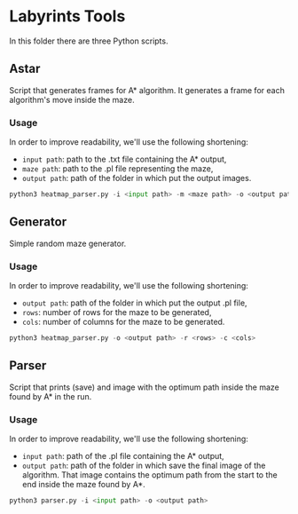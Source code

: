 # Labyrints Tools

In this folder there are three Python scripts.

## Astar

Script that generates frames for A* algorithm. It generates a frame for each algorithm's move inside the maze.

### Usage

In order to improve readability, we'll use the following shortening:

- ```input path```: path to the .txt file containing the A\* output,
- ```maze path```: path to the .pl file representing the maze,
- ```output path```: path of the folder in which put the output images.

```python
python3 heatmap_parser.py -i <input path> -m <maze path> -o <output path>
```

## Generator

Simple random maze generator.

### Usage

In order to improve readability, we'll use the following shortening:

- ```output path```: path of the folder in which put the output .pl file,
- ```rows```: number of rows for the maze to be generated,
- ```cols```: number of columns for the maze to be generated.

```python
python3 heatmap_parser.py -o <output path> -r <rows> -c <cols>
```

## Parser

Script that prints (save) and image with the optimum path inside the maze found by A\* in the run.

### Usage

In order to improve readability, we'll use the following shortening:

- ```input path```: path of the .pl file containing the A\* output,
- ```output path```: path of the folder in which save the final image of the algorithm. That image contains the optimum path from the start to the end inside the maze found by A\*.

```python
python3 parser.py -i <input path> -o <output path>
```
